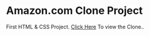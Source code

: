 # Amazon.com Clone Project

First HTML & CSS Project.
[Click Here](https://ajeshht.github.io/amazon-clone/) To view the Clone..
